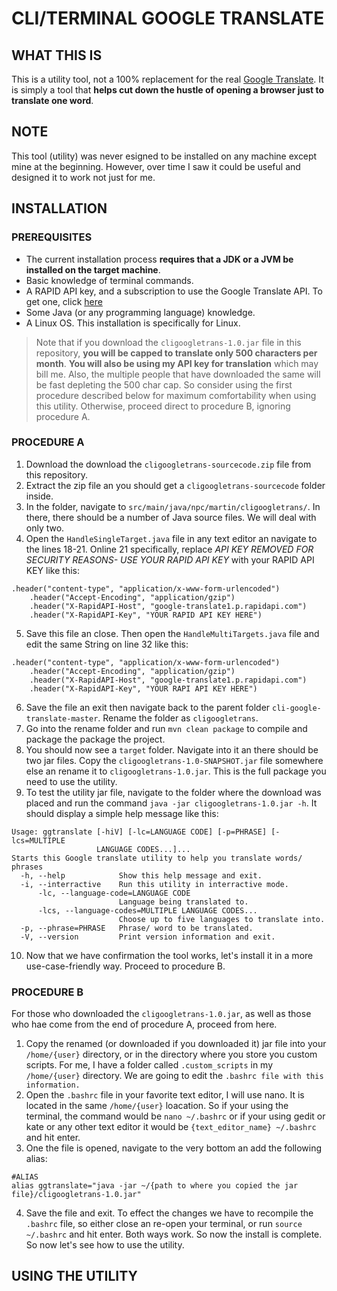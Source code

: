# CLI/TERMINAL GOOGLE TRANSLATE
## WHAT THIS IS
This is a utility tool, not a 100% replacement for the real [Google Translate](htpps://translate.google.com). It is simply a tool that **helps cut down the hustle of opening a browser just to translate one word**.  
## NOTE
This tool (utility) was never esigned to be installed on any machine except mine at the beginning. 
However, over time I saw it could be useful and designed it to work not just for me. 
## INSTALLATION
### PREREQUISITES
- The current installation process **requires that a JDK or a JVM be installed on the target machine**.
- Basic knowledge of terminal commands.
- A RAPID API key, and a subscription to use the Google Translate API. To get one, click [here](https://https://rapidapi.com/googlecloud/api/google-translate1/) 
- Some Java (or any programming language) knowledge.
- A Linux OS. This installation is specifically for Linux.
>Note that if you download the `cligoogletrans-1.0.jar` file in this repository, **you will be capped to translate only 500 characters per month**.
>**You will also be using my API key for translation** which may bill me. Also, the multiple people that have downloaded the same will be fast depleting the 500 char cap. So consider using the first procedure described below for maximum comfortability when using this utility. Otherwise, proceed direct to procedure B, ignoring procedure A.

### PROCEDURE A
1. Download the download the `cligoogletrans-sourcecode.zip` file from this repository.
2. Extract the zip file an you should get a `cligoogletrans-sourcecode` folder inside.
3. In the folder, navigate to `src/main/java/npc/martin/cligoogletrans/`. In there, there should be a number of Java source files. We will deal with only two.
4. Open the `HandleSingleTarget.java` file in any text editor an navigate to the lines 18-21. Online 21 specifically, replace _API KEY REMOVED FOR SECURITY REASONS- USE YOUR RAPID API KEY_ with your RAPID API KEY like this:
```
.header("content-type", "application/x-www-form-urlencoded")
    .header("Accept-Encoding", "application/gzip")
    .header("X-RapidAPI-Host", "google-translate1.p.rapidapi.com")
    .header("X-RapidAPI-Key", "YOUR RAPID API KEY HERE")
```
5. Save this file an close. Then open the `HandleMultiTargets.java` file and edit the same String on line 32 like this:
```
.header("content-type", "application/x-www-form-urlencoded")
    .header("Accept-Encoding", "application/gzip")
    .header("X-RapidAPI-Host", "google-translate1.p.rapidapi.com")
    .header("X-RapidAPI-Key", "YOUR RAPI API KEY HERE")
```
6. Save the file an exit then navigate back to the parent folder `cli-google-translate-master`. Rename the folder as `cligoogletrans`.
7. Go into the rename folder and run `mvn clean package` to compile and package the package the project.
8. You should now see a `target` folder. Navigate into it an there should be two jar files.  Copy the `cligoogletrans-1.0-SNAPSHOT.jar` file somewhere else an rename it to `cligoogletrans-1.0.jar`. This is the full package you need to use the utility.
9. To test the utility jar file, navigate to the folder where the download was placed and run the command `java -jar cligoogletrans-1.0.jar -h`. It should display a simple help message like this:
```
Usage: ggtranslate [-hiV] [-lc=LANGUAGE CODE] [-p=PHRASE] [-lcs=MULTIPLE 
                   LANGUAGE CODES...]...
Starts this Google translate utility to help you translate words/ phrases
  -h, --help            Show this help message and exit.
  -i, --interractive    Run this utility in interractive mode.
      -lc, --language-code=LANGUAGE CODE
                        Language being translated to.
      -lcs, --language-codes=MULTIPLE LANGUAGE CODES...
                        Choose up to five languages to translate into.
  -p, --phrase=PHRASE   Phrase/ word to be translated.
  -V, --version         Print version information and exit.
```
10. Now that we have confirmation the tool works, let's install it in a more use-case-friendly way. Proceed to procedure B.

### PROCEDURE B
For those who downloaded the `cligoogletrans-1.0.jar`, as well as those who hae come from the end of procedure A, proceed from here.
1. Copy the renamed (or downloaded if you downloaded it) jar file into your `/home/{user}` directory, or in the directory where you store you custom scripts. For me, I have a folder called `.custom_scripts` in my `/home/{user}` directory. We are going to edit the `.bashrc file with this information.`
2. Open the `.bashrc` file in your favorite text editor, I will use nano. It is located in the same `/home/{user}` loacation. So if your using the terminal, the command would be `nano ~/.bashrc` or if your using gedit or kate or any other text editor it would be `{text_editor_name} ~/.bashrc` and hit enter.
3. One the file is opened, navigate to the very bottom an add the following alias:
```
#ALIAS
alias ggtranslate="java -jar ~/{path to where you copied the jar file}/cligoogletrans-1.0.jar"
```
4. Save the file and exit. To effect the changes we have to recompile the `.bashrc` file, so either close an re-open your terminal, or run `source ~/.bashrc` and hit enter. Both ways work. So now the install is complete. So now let's see how to use the utility.

## USING THE UTILITY
